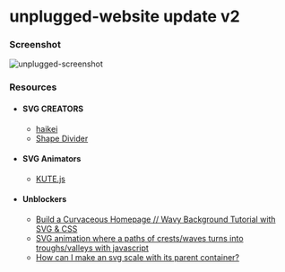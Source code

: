 # unplugged-website update v2

### Screenshot
![unplugged-screenshot](https://user-images.githubusercontent.com/19538219/138781464-c8346434-c8b7-4fbe-a11f-b2fb3a0d0443.jpg)


### Resources

- #### SVG CREATORS
  - [haikei](https://app.haikei.app/)
  - [Shape Divider](https://www.shapedivider.app/)

- #### SVG Animators
  - [KUTE.js](https://cdnjs.com/libraries/kute.js)

- #### Unblockers
  - [Build a Curvaceous Homepage // Wavy Background Tutorial with SVG & CSS](https://www.youtube.com/watch?v=lPJVi797Uy0&list=TLPQMTcxMDIwMjEAKDcIlo5UKw&index=1&ab_channel=Fireship)
  - [SVG animation where a paths of crests/waves turns into troughs/valleys with javascript](https://stackoverflow.com/questions/45599791/svg-animation-where-a-paths-of-crests-waves-turns-into-troughs-valleys-with-java)
  - [How can I make an svg scale with its parent container?](https://stackoverflow.com/questions/19484707/how-can-i-make-an-svg-scale-with-its-parent-container)
